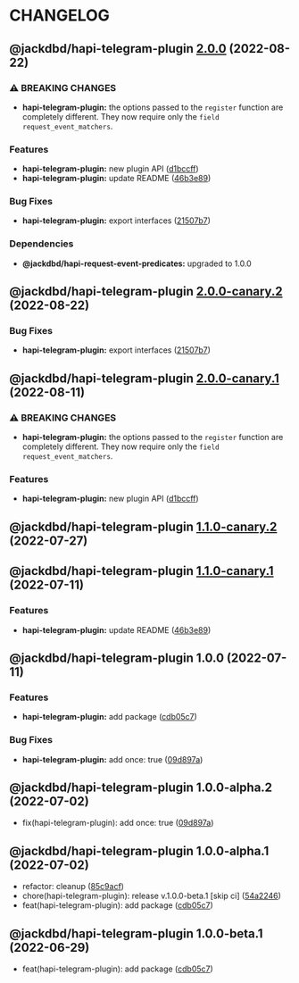 # CHANGELOG

## @jackdbd/hapi-telegram-plugin [2.0.0](https://github.com/jackdbd/matsuri/compare/@jackdbd/hapi-telegram-plugin@1.0.0...@jackdbd/hapi-telegram-plugin@2.0.0) (2022-08-22)


### ⚠ BREAKING CHANGES

* **hapi-telegram-plugin:** the options passed to the `register` function are
completely different. They now require only the `field request_event_matchers`.

### Features

* **hapi-telegram-plugin:** new plugin API ([d1bccff](https://github.com/jackdbd/matsuri/commit/d1bccff7ae8d081c839a5d57e0ec75b9aa654366))
* **hapi-telegram-plugin:** update README ([46b3e89](https://github.com/jackdbd/matsuri/commit/46b3e8960c0d210bd7cdedf54bf240bea3933cd7))


### Bug Fixes

* **hapi-telegram-plugin:** export interfaces ([21507b7](https://github.com/jackdbd/matsuri/commit/21507b7416919ee037221b29eeb41d8002b82787))



### Dependencies

* **@jackdbd/hapi-request-event-predicates:** upgraded to 1.0.0

## @jackdbd/hapi-telegram-plugin [2.0.0-canary.2](https://github.com/jackdbd/matsuri/compare/@jackdbd/hapi-telegram-plugin@2.0.0-canary.1...@jackdbd/hapi-telegram-plugin@2.0.0-canary.2) (2022-08-22)


### Bug Fixes

* **hapi-telegram-plugin:** export interfaces ([21507b7](https://github.com/jackdbd/matsuri/commit/21507b7416919ee037221b29eeb41d8002b82787))

## @jackdbd/hapi-telegram-plugin [2.0.0-canary.1](https://github.com/jackdbd/matsuri/compare/@jackdbd/hapi-telegram-plugin@1.1.0-canary.2...@jackdbd/hapi-telegram-plugin@2.0.0-canary.1) (2022-08-11)


### ⚠ BREAKING CHANGES

* **hapi-telegram-plugin:** the options passed to the `register` function are
completely different. They now require only the `field request_event_matchers`.

### Features

* **hapi-telegram-plugin:** new plugin API ([d1bccff](https://github.com/jackdbd/matsuri/commit/d1bccff7ae8d081c839a5d57e0ec75b9aa654366))

## @jackdbd/hapi-telegram-plugin [1.1.0-canary.2](https://github.com/jackdbd/matsuri/compare/@jackdbd/hapi-telegram-plugin@1.1.0-canary.1...@jackdbd/hapi-telegram-plugin@1.1.0-canary.2) (2022-07-27)

## @jackdbd/hapi-telegram-plugin [1.1.0-canary.1](https://github.com/jackdbd/matsuri/compare/@jackdbd/hapi-telegram-plugin@1.0.0...@jackdbd/hapi-telegram-plugin@1.1.0-canary.1) (2022-07-11)


### Features

* **hapi-telegram-plugin:** update README ([46b3e89](https://github.com/jackdbd/matsuri/commit/46b3e8960c0d210bd7cdedf54bf240bea3933cd7))

## @jackdbd/hapi-telegram-plugin 1.0.0 (2022-07-11)


### Features

* **hapi-telegram-plugin:** add package ([cdb05c7](https://github.com/jackdbd/matsuri/commit/cdb05c7867637075f9618983cf378c01e61c4945))


### Bug Fixes

* **hapi-telegram-plugin:** add once: true ([09d897a](https://github.com/jackdbd/matsuri/commit/09d897a837ab66f375658656c2218ecd3dc69470))

## @jackdbd/hapi-telegram-plugin 1.0.0-alpha.2 (2022-07-02)

* fix(hapi-telegram-plugin): add once: true ([09d897a](https://github.com/jackdbd/matsuri/commit/09d897a))

## @jackdbd/hapi-telegram-plugin 1.0.0-alpha.1 (2022-07-02)

* refactor: cleanup ([85c9acf](https://github.com/jackdbd/matsuri/commit/85c9acf))
* chore(hapi-telegram-plugin): release v.1.0.0-beta.1 [skip ci] ([54a2246](https://github.com/jackdbd/matsuri/commit/54a2246))
* feat(hapi-telegram-plugin): add package ([cdb05c7](https://github.com/jackdbd/matsuri/commit/cdb05c7))

## @jackdbd/hapi-telegram-plugin 1.0.0-beta.1 (2022-06-29)

* feat(hapi-telegram-plugin): add package ([cdb05c7](https://github.com/jackdbd/matsuri/commit/cdb05c7))

